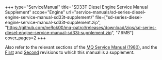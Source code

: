 +++
type="ServiceManual"
title="SD33T Diesel Engine Service Manual Supplement"
scope="Engine"
url="service-manuals/sd-series-diesel-engine-service-manual-sd33t-supplement/"
file=["sd-series-diesel-engine-service-manual-sd33t-supplement.zip", "https://github.com/neRok00/mq-patrol/releases/download/zips/sd-series-diesel-engine-service-manual-sd33t-supplement.zip", "7.6MB"]
cover_pages=2
+++

Also refer to the relevant sections of the [MQ Service Manual (1980)](/service-manuals/mq-service-manual-1980/), and the [First](/service-manuals/sd-series-diesel-engine-service-manual/) and [Second](/service-manuals/sd-series-diesel-engine-service-manual-second-revision/) revisions to which this manual is a supplement.
